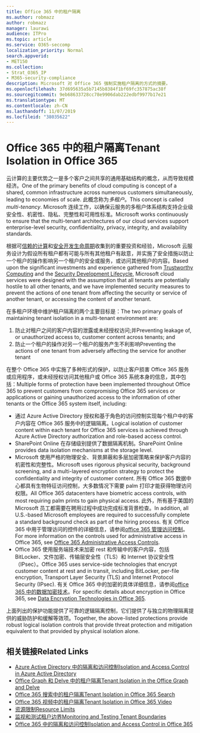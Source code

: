 ```yaml
---
title: Office 365 中的租户隔离
ms.author: robmazz
author: robmazz
manager: laurawi
audience: ITPro
ms.topic: article
ms.service: O365-seccomp
localization_priority: Normal
search.appverid:
- MET150
ms.collection:
- Strat_O365_IP
- M365-security-compliance
description: Microsoft 对 Office 365 强制实施租户隔离的方式的摘要。
ms.openlocfilehash: 37d695635a5b7145b8384f1bf69fc357875ac38f
ms.sourcegitcommit: 9eb68633728cc78e9906dab222edbf9977b17e21
ms.translationtype: MT
ms.contentlocale: zh-CN
ms.lasthandoff: 11/07/2019
ms.locfileid: "38035622"
---
```

# <a name="tenant-isolation-in-office-365"></a><span data-ttu-id="ffe1a-103">Office 365 中的租户隔离</span><span class="sxs-lookup"><span data-stu-id="ffe1a-103">Tenant Isolation in Office 365</span></span>

<span data-ttu-id="ffe1a-104">云计算的主要优势之一是多个客户之间共享的通用基础结构的概念，从而导致规模经济。</span><span class="sxs-lookup"><span data-stu-id="ffe1a-104">One of the primary benefits of cloud computing is concept of a shared, common infrastructure across numerous customers simultaneously, leading to economies of scale.</span></span> <span data-ttu-id="ffe1a-105">此概念称为*多租户*。</span><span class="sxs-lookup"><span data-stu-id="ffe1a-105">This concept is called *multi-tenancy*.</span></span> <span data-ttu-id="ffe1a-106">Microsoft 连续工作，以确保云服务的多租户体系结构支持企业级安全性、机密性、隐私、完整性和可用性标准。</span><span class="sxs-lookup"><span data-stu-id="ffe1a-106">Microsoft works continuously to ensure that the multi-tenant architectures of our cloud services support enterprise-level security, confidentiality, privacy, integrity, and availability standards.</span></span>

<span data-ttu-id="ffe1a-107">根据可[信赖的计算](https://www.microsoft.com/trust-center)和[安全开发生命周期](https://www.microsoft.com/securityengineering/sdl/)收集到的重要投资和经验，Microsoft 云服务设计为假设所有租户都有可能与所有其他租户有敌意，并实施了安全措施以防止一个租户的操作影响另一个租户的安全或服务，或访问其他租户的内容。</span><span class="sxs-lookup"><span data-stu-id="ffe1a-107">Based upon the significant investments and experience gathered from [Trustworthy Computing](https://www.microsoft.com/trust-center) and the [Security Development Lifecycle](https://www.microsoft.com/securityengineering/sdl/), Microsoft cloud services were designed with the assumption that all tenants are potentially hostile to all other tenants, and we have implemented security measures to prevent the actions of one tenant from affecting the security or service of another tenant, or accessing the content of another tenant.</span></span>

<span data-ttu-id="ffe1a-108">在多租户环境中维护租户隔离的两个主要目标是：</span><span class="sxs-lookup"><span data-stu-id="ffe1a-108">The two primary goals of maintaining tenant isolation in a multi-tenant environment are:</span></span>

1.  <span data-ttu-id="ffe1a-109">防止对租户之间的客户内容的泄露或未经授权访问;并</span><span class="sxs-lookup"><span data-stu-id="ffe1a-109">Preventing leakage of, or unauthorized access to, customer content across tenants; and</span></span>
2.  <span data-ttu-id="ffe1a-110">防止一个租户的操作对另一个租户的服务产生不利影响</span><span class="sxs-lookup"><span data-stu-id="ffe1a-110">Preventing the actions of one tenant from adversely affecting the service for another tenant</span></span>

<span data-ttu-id="ffe1a-111">在整个 Office 365 中实施了多种形式的保护，以防止客户损害 Office 365 服务或应用程序，或未经授权访问其他租户或 Office 365 系统本身的信息，其中包括：</span><span class="sxs-lookup"><span data-stu-id="ffe1a-111">Multiple forms of protection have been implemented throughout Office 365 to prevent customers from compromising Office 365 services or applications or gaining unauthorized access to the information of other tenants or the Office 365 system itself, including:</span></span>

- <span data-ttu-id="ffe1a-112">通过 Azure Active Directory 授权和基于角色的访问控制实现每个租户中的客户内容在 Office 365 服务中的逻辑隔离。</span><span class="sxs-lookup"><span data-stu-id="ffe1a-112">Logical isolation of customer content within each tenant for Office 365 services is achieved through Azure Active Directory authorization and role-based access control.</span></span>
- <span data-ttu-id="ffe1a-113">SharePoint Online 在存储级别提供了数据隔离机制。</span><span class="sxs-lookup"><span data-stu-id="ffe1a-113">SharePoint Online provides data isolation mechanisms at the storage level.</span></span>
- <span data-ttu-id="ffe1a-114">Microsoft 使用严格的物理安全、背景屏蔽和多层加密策略来保护客户内容的机密性和完整性。</span><span class="sxs-lookup"><span data-stu-id="ffe1a-114">Microsoft uses rigorous physical security, background screening, and a multi-layered encryption strategy to protect the confidentiality and integrity of customer content.</span></span> <span data-ttu-id="ffe1a-115">所有 Office 365 数据中心都具有生物特征访问控制，大多数情况下需要 palm 打印才能获得物理访问权限。</span><span class="sxs-lookup"><span data-stu-id="ffe1a-115">All Office 365 datacenters have biometric access controls, with most requiring palm prints to gain physical access.</span></span> <span data-ttu-id="ffe1a-116">此外，所有基于美国的 Microsoft 员工都需要在聘用过程中成功完成标准背景检查。</span><span class="sxs-lookup"><span data-stu-id="ffe1a-116">In addition, all U.S.-based Microsoft employees are required to successfully complete a standard background check as part of the hiring process.</span></span> <span data-ttu-id="ffe1a-117">有关 Office 365 中用于管理访问的控件的详细信息，请参阅[office 365 管理访问控制](office-365-administrative-access-controls-overview.md)。</span><span class="sxs-lookup"><span data-stu-id="ffe1a-117">For more information on the controls used for administrative access in Office 365, see [Office 365 Administrative Access Controls](office-365-administrative-access-controls-overview.md).</span></span>
- <span data-ttu-id="ffe1a-118">Office 365 使用服务端技术来加密 rest 和传输中的客户内容，包括 BitLocker、文件加密、传输层安全性（TLS）和 Internet 协议安全性（IPsec）。</span><span class="sxs-lookup"><span data-stu-id="ffe1a-118">Office 365 uses service-side technologies that encrypt customer content at rest and in transit, including BitLocker, per-file encryption, Transport Layer Security (TLS) and Internet Protocol Security (IPsec).</span></span> <span data-ttu-id="ffe1a-119">有关 Office 365 中的加密的具体详细信息，请参阅[office 365 中的数据加密技术](https://docs.microsoft.com/microsoft-365/compliance/office-365-encryption-in-the-microsoft-cloud-overview)。</span><span class="sxs-lookup"><span data-stu-id="ffe1a-119">For specific details about encryption in Office 365, see [Data Encryption Technologies in Office 365](https://docs.microsoft.com/microsoft-365/compliance/office-365-encryption-in-the-microsoft-cloud-overview).</span></span>

<span data-ttu-id="ffe1a-120">上面列出的保护功能提供了可靠的逻辑隔离控制，它们提供了与独立的物理隔离提供的威胁防护和缓解等效项。</span><span class="sxs-lookup"><span data-stu-id="ffe1a-120">Together, the above-listed protections provide robust logical isolation controls that provide threat protection and mitigation equivalent to that provided by physical isolation alone.</span></span>

## <a name="related-links"></a><span data-ttu-id="ffe1a-121">相关链接</span><span class="sxs-lookup"><span data-stu-id="ffe1a-121">Related Links</span></span>

- [<span data-ttu-id="ffe1a-122">Azure Active Directory 中的隔离和访问控制</span><span class="sxs-lookup"><span data-stu-id="ffe1a-122">Isolation and Access Control in Azure Active Directory</span></span>](office-365-isolation-in-azure-active-directory.md)
- [<span data-ttu-id="ffe1a-123">Office Graph 和 Delve 中的租户隔离</span><span class="sxs-lookup"><span data-stu-id="ffe1a-123">Tenant Isolation in the Office Graph and Delve</span></span>](office-365-isolation-in-graph-and-delve.md)
- [<span data-ttu-id="ffe1a-124">Office 365 搜索中的租户隔离</span><span class="sxs-lookup"><span data-stu-id="ffe1a-124">Tenant Isolation in Office 365 Search</span></span>](office-365-isolation-in-office-365-search.md)
- [<span data-ttu-id="ffe1a-125">Office 365 视频中的租户隔离</span><span class="sxs-lookup"><span data-stu-id="ffe1a-125">Tenant Isolation in Office 365 Video</span></span>](office-365-isolation-in-office-365-video.md)
- [<span data-ttu-id="ffe1a-126">资源限制</span><span class="sxs-lookup"><span data-stu-id="ffe1a-126">Resource Limits</span></span>](office-365-resource-limits.md)
- [<span data-ttu-id="ffe1a-127">监视和测试租户边界</span><span class="sxs-lookup"><span data-stu-id="ffe1a-127">Monitoring and Testing Tenant Boundaries</span></span>](office-365-monitoring-and-testing.md)
- [<span data-ttu-id="ffe1a-128">Office 365 中的隔离和访问控制</span><span class="sxs-lookup"><span data-stu-id="ffe1a-128">Isolation and Access Control in Office 365</span></span>](office-365-isolation-in-office-365.md)
